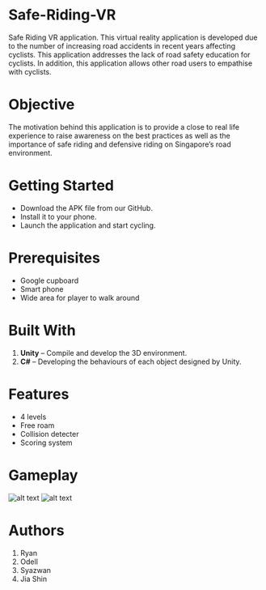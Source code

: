 # Safe-Riding-VR
Safe Riding VR application. This virtual reality application is developed due to the number of increasing road accidents in recent years affecting cyclists. This application addresses the lack of road safety education for cyclists. In addition, this application allows other road users to empathise with cyclists.

# Objective
The motivation behind this application is to provide a close to real life experience to raise awareness on the best practices as well as the importance of safe riding and defensive riding on Singapore’s road environment.

# Getting Started
* Download the APK file from our GitHub.
* Install it to your phone.
* Launch the application and start cycling.

# Prerequisites
* Google cupboard
* Smart phone
* Wide area for player to walk around

# Built With
1. **Unity** – Compile and develop the 3D environment. 
2. **C#** – Developing the behaviours of each object designed by Unity.

# Features
* 4 levels
* Free roam
* Collision detecter
* Scoring system


# Gameplay
![alt text](https://imgur.com/35ylSpx)
![alt text](https://imgur.com/EVtnVEs)

# Authors
1. Ryan  
2. Odell 
3. Syazwan 
4. Jia Shin
